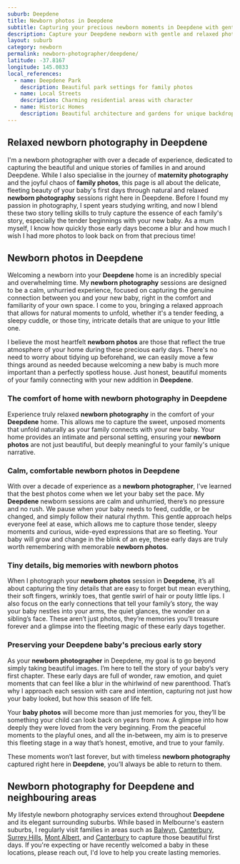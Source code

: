 ```yaml
---
suburb: Deepdene
title: Newborn photos in Deepdene
subtitle: Capturing your precious newborn moments in Deepdene with gentle photography
description: Capture your Deepdene newborn with gentle and relaxed photography. Newborn sessions are available in your home for maximum comfort and convenience.
layout: suburb
category: newborn
permalink: newborn-photographer/deepdene/
latitude: -37.8167
longitude: 145.0833
local_references:
  - name: Deepdene Park
    description: Beautiful park settings for family photos
  - name: Local Streets
    description: Charming residential areas with character
  - name: Historic Homes
    description: Beautiful architecture and gardens for unique backdrops
---
```


## Relaxed newborn photography in Deepdene

I'm a newborn photographer with over a decade of experience, dedicated to capturing the beautiful and unique stories of families in and around Deepdene. While I also specialise in the journey of **maternity photography** and the joyful chaos of **family photos**, this page is all about the delicate, fleeting beauty of your baby's first days through natural and relaxed **newborn photography** sessions right here in Deepdene. Before I found my passion in photography, I spent years studying writing, and now I blend these two story telling skills to truly capture the essence of each family's story, especially the tender beginnings with your new baby. As a mum myself, I know how quickly those early days become a blur and how much I wish I had more photos to look back on from that precious time!

## Newborn photos in Deepdene

Welcoming a newborn into your **Deepdene** home is an incredibly special and overwhelming time. My **newborn photography** sessions are designed to be a calm, unhurried experience, focused on capturing the genuine connection between you and your new baby, right in the comfort and familiarity of your own space. I come to you, bringing a relaxed approach that allows for natural moments to unfold, whether it's a tender feeding, a sleepy cuddle, or those tiny, intricate details that are unique to your little one.

I believe the most heartfelt **newborn photos** are those that reflect the true atmosphere of your home during these precious early days. There's no need to worry about tidying up beforehand, we can easily move a few things around as needed because welcoming a new baby is much more important than a perfectly spotless house. Just honest, beautiful moments of your family connecting with your new addition in **Deepdene**.

### The comfort of home with newborn photography in Deepdene

Experience truly relaxed **newborn photography** in the comfort of your **Deepdene** home. This allows me to capture the sweet, unposed moments that unfold naturally as your family connects with your new baby. Your home provides an intimate and personal setting, ensuring your **newborn photos** are not just beautiful, but deeply meaningful to your family's unique narrative.

### Calm, comfortable newborn photos in Deepdene

With over a decade of experience as a **newborn photographer**, I’ve learned that the best photos come when we let your baby set the pace. My **Deepdene** newborn sessions are calm and unhurried, there’s no pressure and no rush. We pause when your baby needs to feed, cuddle, or be changed, and simply follow their natural rhythm. This gentle approach helps everyone feel at ease, which allows me to capture those tender, sleepy moments and curious, wide-eyed expressions that are so fleeting. Your baby will grow and change in the blink of an eye, these early days are truly worth remembering with memorable **newborn photos**.

### Tiny details, big memories with newborn photos

When I photograph your **newborn photos** session in **Deepdene**, it’s all about capturing the tiny details that are easy to forget but mean everything, their soft fingers, wrinkly toes, that gentle swirl of hair or pouty little lips. I also focus on the early connections that tell your family’s story, the way your baby nestles into your arms, the quiet glances, the wonder on a sibling’s face. These aren’t just photos, they’re memories you’ll treasure forever and a glimpse into the fleeting magic of these early days together.

### Preserving your Deepdene baby's precious early story

As your **newborn photographer** in Deepdene, my goal is to go beyond simply taking beautiful images. I’m here to tell the story of your baby’s very first chapter. These early days are full of wonder, raw emotion, and quiet moments that can feel like a blur in the whirlwind of new parenthood. That’s why I approach each session with care and intention, capturing not just how your baby looked, but how this season of life felt.

Your **baby photos** will become more than just memories for you, they’ll be something your child can look back on years from now. A glimpse into how deeply they were loved from the very beginning. From the peaceful moments to the playful ones, and all the in-between, my aim is to preserve this fleeting stage in a way that’s honest, emotive, and true to your family.

These moments won’t last forever, but with timeless **newborn photography** captured right here in **Deepdene**, you’ll always be able to return to them.

## Newborn photography for Deepdene and neighbouring areas

My lifestyle newborn photography services extend throughout **Deepdene** and its elegant surrounding suburbs. While based in Melbourne's eastern suburbs, I regularly visit families in areas such as [Balwyn](newborn-photos/balwyn/), [Canterbury](newborn-photos/canterbury/), [Surrey Hills](newborn-photos/surrey-hills/), [Mont Albert](newborn-photos/mont-albert/), and [Canterbury](newborn-photos/canterbury/) to capture those beautiful first days. If you're expecting or have recently welcomed a baby in these locations, please reach out, I'd love to help you create lasting memories.
